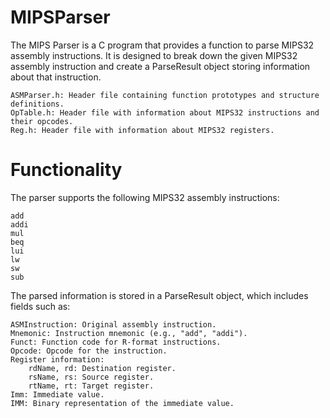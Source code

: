 # MIPSParser
The MIPS Parser is a C program that provides a function to parse MIPS32 assembly instructions. It is designed to break down the given MIPS32 assembly instruction and create a ParseResult object storing information about that instruction.

    ASMParser.h: Header file containing function prototypes and structure definitions.
    OpTable.h: Header file with information about MIPS32 instructions and their opcodes.
    Reg.h: Header file with information about MIPS32 registers.
  
# Functionality
The parser supports the following MIPS32 assembly instructions:

    add
    addi
    mul
    beq
    lui
    lw
    sw
    sub

The parsed information is stored in a ParseResult object, which includes fields such as:

    ASMInstruction: Original assembly instruction.
    Mnemonic: Instruction mnemonic (e.g., "add", "addi").
    Funct: Function code for R-format instructions.
    Opcode: Opcode for the instruction.
    Register information:
        rdName, rd: Destination register.
        rsName, rs: Source register.
        rtName, rt: Target register.
    Imm: Immediate value.
    IMM: Binary representation of the immediate value.
